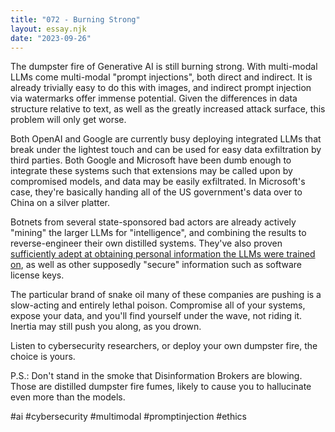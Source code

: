 ```yaml
---
title: "072 - Burning Strong"
layout: essay.njk
date: "2023-09-26"
---
```


The dumpster fire of Generative AI is still burning strong. With multi-modal LLMs come multi-modal "prompt injections", both direct and indirect. It is already trivially easy to do this with images, and indirect prompt injection via watermarks offer immense potential. Given the differences in data structure relative to text, as well as the greatly increased attack surface, this problem will only get worse.

Both OpenAI and Google are currently busy deploying integrated LLMs that break under the lightest touch and can be used for easy data exfiltration by third parties. Both Google and Microsoft have been dumb enough to integrate these systems such that extensions may be called upon by compromised models, and data may be easily exfiltrated. In Microsoft's case, they're basically handing all of the US government's data over to China on a silver platter.

Botnets from several state-sponsored bad actors are already actively "mining" the larger LLMs for "intelligence", and combining the results to reverse-engineer their own distilled systems. They've also proven [sufficiently adept at obtaining personal information the LLMs were trained on](https://www.businessinsider.com/ai-models-openai-gpt4-bombarded-by-bots-extracting-intelligence-2023-9?r=US&IR=T), as well as other supposedly "secure" information such as software license keys.

The particular brand of snake oil many of these companies are pushing is a slow-acting and entirely lethal poison. Compromise all of your systems, expose your data, and you'll find yourself under the wave, not riding it. Inertia may still push you along, as you drown.

Listen to cybersecurity researchers, or deploy your own dumpster fire, the choice is yours.

P.S.: Don't stand in the smoke that Disinformation Brokers are blowing. Those are distilled dumpster fire fumes, likely to cause you to hallucinate even more than the models.

#ai #cybersecurity #multimodal #promptinjection #ethics
